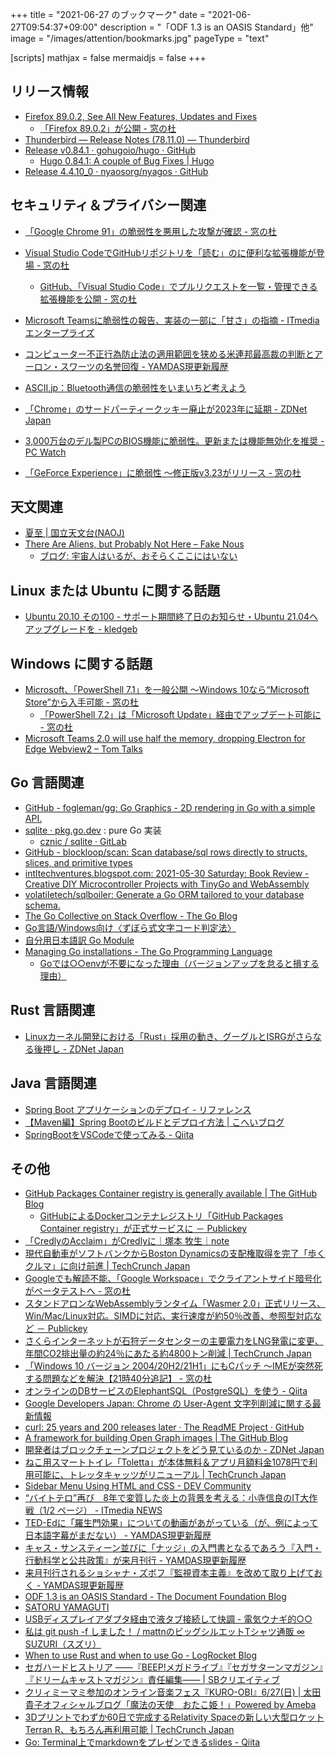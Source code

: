 +++
title = "2021-06-27 のブックマーク"
date =  "2021-06-27T09:54:37+09:00"
description = "「ODF 1.3 is an OASIS Standard」他"
image = "/images/attention/bookmarks.jpg"
pageType = "text"

[scripts]
  mathjax = false
  mermaidjs = false
+++

## リリース情報

- [Firefox  89.0.2, See All New Features, Updates and Fixes](https://www.mozilla.org/en-US/firefox/89.0.2/releasenotes/)
  - [「Firefox 89.0.2」が公開 - 窓の杜](https://forest.watch.impress.co.jp/docs/news/1333598.html)
- [Thunderbird — Release Notes (78.11.0) — Thunderbird](https://www.thunderbird.net/en-US/thunderbird/78.11.0/releasenotes/)
- [Release v0.84.1 · gohugoio/hugo · GitHub](https://github.com/gohugoio/hugo/releases/tag/v0.84.1)
  - [Hugo 0.84.1: A couple of Bug Fixes | Hugo](https://gohugo.io/news/0.84.1-relnotes/)
- [Release 4.4.10_0 · nyaosorg/nyagos · GitHub](https://github.com/nyaosorg/nyagos/releases/tag/4.4.10_0)

## セキュリティ＆プライバシー関連

- [「Google Chrome 91」の脆弱性を悪用した攻撃が確認 - 窓の杜](https://forest.watch.impress.co.jp/docs/news/1332322.html)
- [Visual Studio CodeでGitHubリポジトリを「読む」のに便利な拡張機能が登場 - 窓の杜](https://forest.watch.impress.co.jp/docs/news/1331439.html)
  - [GitHub、「Visual Studio Code」でプルリクエストを一覧・管理できる拡張機能を公開 - 窓の杜](https://forest.watch.impress.co.jp/docs/news/1142521.html)
- [Microsoft Teamsに脆弱性の報告、実装の一部に「甘さ」の指摘 - ITmedia エンタープライズ](https://www.itmedia.co.jp/enterprise/articles/2106/21/news098.html)
- [コンピューター不正行為防止法の適用範囲を狭める米連邦最高裁の判断とアーロン・スワーツの名誉回復 - YAMDAS現更新履歴](https://yamdas.hatenablog.com/entry/20210623/cfaa-aaron-swartz)
- [ASCII.jp：Bluetooth通信の脆弱性をいまいちど考えよう](https://ascii.jp/elem/000/004/059/4059829/)
- [「Chrome」のサードパーティークッキー廃止が2023年に延期 - ZDNet Japan](https://japan.zdnet.com/article/35172922/)

- [3,000万台のデル製PCのBIOS機能に脆弱性。更新または機能無効化を推奨  - PC Watch](https://pc.watch.impress.co.jp/docs/news/1334079.html)
- [「GeForce Experience」に脆弱性 ～修正版v3.23がリリース - 窓の杜](https://forest.watch.impress.co.jp/docs/news/1334223.html)

## 天文関連

- [夏至 | 国立天文台(NAOJ)](https://www.nao.ac.jp/news/blog/2021/20210621-summer-solstice.html)
- [There Are Aliens, but Probably Not Here – Fake Nous](https://fakenous.net/?p=2365)
  - [ブログ: 宇宙人はいるが、おそらくここにはいない](https://okuranagaimo.blogspot.com/2021/06/blog-post_92.html)

## Linux または Ubuntu に関する話題

- [Ubuntu 20.10 その100 - サポート期間終了日のお知らせ・Ubuntu 21.04へアップグレードを - kledgeb](https://kledgeb.blogspot.com/2021/06/ubuntu-2010-100-ubuntu-2104.html)

## Windows に関する話題

- [Microsoft、「PowerShell 7.1」を一般公開 ～Windows 10なら“Microsoft Store”から入手可能 - 窓の杜](https://forest.watch.impress.co.jp/docs/news/1289132.html)
  - [「PowerShell 7.2」は「Microsoft Update」経由でアップデート可能に - 窓の杜](https://forest.watch.impress.co.jp/docs/news/1332429.html)
- [Microsoft Teams 2.0 will use half the memory, dropping Electron for Edge Webview2 – Tom Talks](https://tomtalks.blog/2021/06/microsoft-teams-2-0-will-use-half-the-memory-dropping-electron-for-edge-webview2/)

## Go 言語関連

- [GitHub - fogleman/gg: Go Graphics - 2D rendering in Go with a simple API.](https://github.com/fogleman/gg)
- [sqlite · pkg.go.dev](https://pkg.go.dev/modernc.org/sqlite) : pure Go 実装
  - [cznic / sqlite · GitLab](https://gitlab.com/cznic/sqlite)
- [GitHub - blockloop/scan: Scan database/sql rows directly to structs, slices, and primitive types](https://github.com/blockloop/scan)
- [intltechventures.blogspot.com: 2021-05-30 Saturday: Book Review - Creative DIY Microcontroller Projects with TinyGo and WebAssembly](https://intltechventures.blogspot.com/2021/05/2021-05-30-saturday-book-review.html)
- [volatiletech/sqlboiler: Generate a Go ORM tailored to your database schema.](https://github.com/volatiletech/sqlboiler)
- [The Go Collective on Stack Overflow - The Go Blog](https://blog.golang.org/stackoverflow)
- [Go言語/Windows向け〈ずぼら式文字コード判定法〉](https://zenn.dev/zetamatta/articles/mbcs-to-utf8-filter)
- [自分用日本語訳 Go Module](https://zenn.dev/lunarxlark/articles/go-module-jpn)
- [Managing Go installations - The Go Programming Language](https://golang.org/doc/manage-install#installing-multiple)
  - [Goでは○○envが不要になった理由（バージョンアップを怠ると損する理由）](https://zenn.dev/tenntenn/articles/676a32ab3d4aab)

## Rust 言語関連

- [Linuxカーネル開発における「Rust」採用の動き、グーグルとISRGがさらなる後押し - ZDNet Japan](https://japan.zdnet.com/article/35172646/)

## Java  言語関連

- [Spring Boot アプリケーションのデプロイ - リファレンス](https://spring.pleiades.io/spring-boot/docs/current/reference/html/deployment.html)
- [【Maven編】Spring Bootのビルドとデプロイ方法 | こへいブログ](https://kohei.life/spring-boot-build-deploy/)
- [SpringBootをVSCodeで使ってみる - Qiita](https://qiita.com/koukibuu3/items/77734596483ffd788931)

## その他

- [GitHub Packages Container registry is generally available | The GitHub Blog](https://github.blog/2021-06-21-github-packages-container-registry-generally-available/)
  - [GitHubによるDockerコンテナレジストリ「GitHub Packages Container registry」が正式サービスに － Publickey](https://www.publickey1.jp/blog/21/githubdockergithub_packages_container_registry.html)
- [「CredlyのAcclaim」がCredlyに｜塚本 牧生｜note](https://note.com/tsukamoto/n/nd84ea0134e55)
- [現代自動車がソフトバンクからBoston Dynamicsの支配権取得を完了「歩くクルマ」に向け前進  |  TechCrunch Japan](https://techcrunch.com/2021/06/21/hyundai-completes-deal-for-controlling-interest-in-boston-dynamics/)
- [Googleでも解読不能、「Google Workspace」でクライアントサイド暗号化がベータテストへ - 窓の杜](https://forest.watch.impress.co.jp/docs/news/1333015.html)
- [スタンドアロンなWebAssemblyランタイム「Wasmer 2.0」正式リリース、Win/Mac/Linux対応。SIMDに対応、実行速度が約50％改善、参照型対応など － Publickey](https://www.publickey1.jp/blog/21/webassemblywasmer_20winmaclinuxsimd50.html)
- [さくらインターネットが石狩データセンターの主要電力をLNG発電に変更、年間CO2排出量の約24％にあたる約4800トン削減  |  TechCrunch Japan](https://techcrunch.com/2021/06/21/sakura-internet-ishikari-detacenter-lng-power/)
- [「Windows 10 バージョン 2004/20H2/21H1」にもCパッチ ～IMEが突然死する問題などを解決【21時40分追記】 - 窓の杜](https://forest.watch.impress.co.jp/docs/news/1333041.html)
- [オンラインのDBサービスのElephantSQL（PostgreSQL）を使う - Qiita](https://qiita.com/mikankitten/items/a9a0363c7b455e928179)
- [Google Developers Japan: Chrome の User-Agent 文字列削減に関する最新情報](https://developers-jp.googleblog.com/2021/06/chrome-user-agent.html)
- [curl: 25 years and 200 releases later · The ReadME Project · GitHub](https://github.com/readme/podcast/curl-25-years)
- [A framework for building Open Graph images | The GitHub Blog](https://github.blog/2021-06-22-framework-building-open-graph-images/)
- [開発者はブロックチェーンプロジェクトをどう見ているのか - ZDNet Japan](https://japan.zdnet.com/article/35172653/)
- [ねこ用スマートトイレ「Toletta」が本体無料＆アプリ月額料金1078円で利用可能に、トレッタキャッツがリニューアル  |  TechCrunch Japan](https://jp.techcrunch.com/2021/06/22/tolettacat/)
- [Sidebar Menu Using HTML and CSS - DEV Community](https://dev.to/code_mystery/sidebar-menu-using-html-and-css-o49)
- [“バイトテロ”再び　8年で変質した炎上の背景を考える：小寺信良のIT大作戦（1/2 ページ） - ITmedia NEWS](https://www.itmedia.co.jp/news/articles/2106/23/news112.html)
- [TED-Edに「羅生門効果」についての動画があがっている（が、例によって日本語字幕がまだない） - YAMDAS現更新履歴](https://yamdas.hatenablog.com/entry/20210623/the-rashomon-effect)
- [キャス・サンスティーン並びに「ナッジ」の入門書となるであろう『入門・行動科学と公共政策』が来月刊行 - YAMDAS現更新履歴](https://yamdas.hatenablog.com/entry/20210623/cass-sunstein)
- [来月刊行されるショシャナ・ズボフ『監視資本主義』を改めて取り上げておく - YAMDAS現更新履歴](https://yamdas.hatenablog.com/entry/20210524/surveillance-capitalism)
- [ODF 1.3 is an OASIS Standard - The Document Foundation Blog](https://blog.documentfoundation.org/blog/2021/06/23/odf-1-3-is-an-oasis-standard/)
- [SATORU YAMAGUTI](https://satoruyamaguti.com/)
- [USBディスプレイアダプタ経由で液タブ接続して快調 - 電気ウナギ的○○](https://blog.netandfield.com/shar/2021/06/usb-1.html)
- [私は git push -f しました！ / mattnのビッグシルエットTシャツ通販 ∞ SUZURI（スズリ）](https://suzuri.jp/mattn/3977917/big-t-shirt/l/white)
- [When to use Rust and when to use Go - LogRocket Blog](https://blog.logrocket.com/when-to-use-rust-and-when-to-use-golang/)
- [セガハードヒストリア ――『BEEP!メガドライブ』『セガサターンマガジン』『ドリームキャストマガジン』責任編集―― | SBクリエイティブ](https://www.sbcr.jp/product/4797399431/)
- [クリィミーマミ参加のオンライン音楽フェス『KURO-OBI』6/27(日) | 太田貴子オフィシャルブログ「魔法の天使　おたこ姫！」Powered by Ameba](https://ameblo.jp/ohta-takako/entry-12675863801.html)
- [3Dプリントでわずか60日で完成するRelativity Spaceの新しい大型ロケットTerran R、もちろん再利用可能  |  TechCrunch Japan](https://techcrunch.com/2021/06/08/relativity-space-launches-its-valuation-to-4-2b-with-650m-in-new-funding/)
- [Go: Terminal上でmarkdownをプレゼンできるslides  - Qiita](https://qiita.com/e99h2121/items/aa3c41b2e180f8468cbe)
